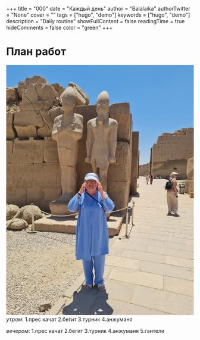 +++
title = "000"
date = "Каждый день"
author = "Balalaika"
authorTwitter = "None"
cover = ""
tags = ["hugo", "demo"]
keywords = ["hugo", "demo"]
description = "Daily routine"
showFullContent = false
readingTime = true
hideComments = false
color = "green"
+++

# План работ
![lol](IMG_20240801_142947_813.jpg)
_утром_:
1.прес качат
2.бегит
3.турник
4.анжуманя

_вечером_:
1.прес качат
2.бегит
3.турник
4.анжуманя
5.гантели
